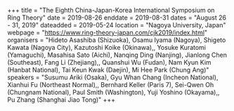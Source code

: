 +++
title = "The Eighth China-Japan-Korea International Symposium on Ring Theory"
date = 2019-08-26
enddate = 2019-08-31
dates = "August 26 - 31, 2019"
dateadded = 2019-05-24
location = "Nagoya University, Japan"
webpage = "https://www.ring-theory-japan.com/cjk2019/index.html"
organisers = "Hideto Asashiba (Shizuoka), Osamu Iyama (Nagoya), Shigeto Kawata (Nagoya City), Kazutoshi Koike (Okinawa),, Yosuke Kuratomi (Yamaguchi), Masahisa Sato (Aichi), Nanqing Ding (Nanjing), Jianlong Chen (Southeast), Fang Li (Zhejiang),, Quanshui Wu (Fudan), Nam Kyun Kim (Hanbat National), Tai Keun Kwak (Daejin), Mi Hee Park (Chung Ang)"
speakers = "Susumu Ariki (Osaka), Gyu Whan Chang (Incheon National), Xianhui Fu (Northeast Normal),, Bernhard Keller (Paris 7), Sei-Qwen Oh (Chungnam National), Paul Smith (Washington), Yuji Yoshino (Okayama),, Pu Zhang (Shanghai Jiao Tong)"
+++
